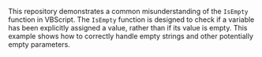 This repository demonstrates a common misunderstanding of the `IsEmpty` function in VBScript.  The `IsEmpty` function is designed to check if a variable has been explicitly assigned a value, rather than if its value is empty.  This example shows how to correctly handle empty strings and other potentially empty parameters.